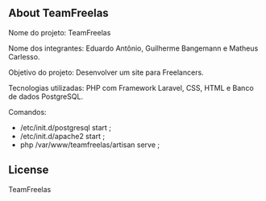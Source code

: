 ## About TeamFreelas

Nome do projeto: TeamFreelas

Nome dos integrantes: Eduardo Antônio, Guilherme Bangemann e Matheus Carlesso.

Objetivo do projeto: Desenvolver um site para Freelancers.

Tecnologias utilizadas: PHP com Framework Laravel, CSS, HTML e Banco de dados PostgreSQL.

Comandos:
- /etc/init.d/postgresql start ;
- /etc/init.d/apache2 start ;
- php /var/www/teamfreelas/artisan serve ;


## License

TeamFreelas
